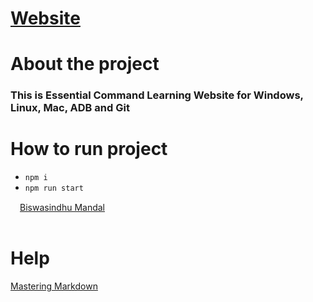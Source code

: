 # [Website](https://artbindu.github.io/essential_command/)


# About the project
### This is Essential Command Learning Website for Windows, Linux, Mac, ADB and Git

# How to run project
 - `npm i`
 - `npm run start`

<a href="https://github.com/artbindu"><img width="15px" padding="1px" src="https://cdn.simpleicons.org/github">Biswasindhu Mandal</a>
<br><br>

# Help
[Mastering Markdown](https://guides.github.com/features/mastering-markdown/)<br>